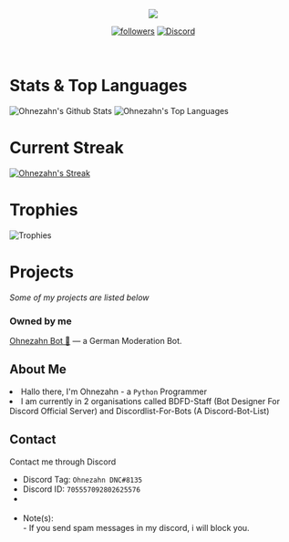 <p align="center">
  <img src="https://readme-typing-svg.herokuapp.com/?lines=Hello+there,+I'm+Ohnezahn!&center=true&width=380&height=45">
</p>

<p align="center">
  <a href="https://github.com/Ohnezahn-DNC">
    <img alt="followers" title="Follow Me" src="https://img.shields.io/github/followers/Ohnezahn-DNC?color=236ad3&labelColor=1155ba&style=for-the-badge&logo=github&label=Follow%20me"/></a>
  <a href="https://discord.gg/botdesigner">
    <img alt="Discord" title="Bot Designer For Discord" src="https://cdn.discordapp.com/icons/566363823137882154/a_0be3504fa6a7f40d81b538cbb1f77c4c.png?size=128"/><a/>
</p>
<br> 
  
 <h1> Stats & Top Languages </h1>
 
 <img alt="Ohnezahn's Github Stats" src="https://denvercoder1-github-readme-stats.vercel.app/api?username=Ohnezahn-DNC&show_icons=true&count_private=true&theme=react&hide_border=true&bg_color=0D1117" />
  <img alt="Ohnezahn's Top Languages" src="https://denvercoder1-github-readme-stats.vercel.app/api/top-langs/?username=Ohnezahn-DNC&langs_count=8&layout=compact&theme=react&hide_border=true&bg_color=0D1117" />
  <br>
  <h1>
 Current Streak 
  </h1>
 <a href="https://github.com/DenverCoder1/github-readme-streak-stats">
    <img title="streak" alt="Ohnezahn's Streak" src="https://github-readme-streak-stats.herokuapp.com/?user=Ohnezahn&theme=black-ice&hide_border=true&stroke=0000&background=0d1119&ring=60D9FA&fire=60D9FA&currStreakLabel=60D9FA"/>
  </a>
  <br/>
  
<h1> Trophies </h1>
<img alt="Trophies" src='https://github-profile-trophy.vercel.app/?username=Ohnezahn-DNC'/>

<h1>Projects</h1>
<em>Some of my projects are listed below</em>
  <h3>Owned by me</h3>
   <p><a href='https://github.com/Ohnezahn-DNC/ohnezahn-bot'>Ohnezahn Bot 🐉</a> — a German Moderation Bot.</p> 
  
<h2>About Me</h2>
    <p><li>Hallo there, I'm Ohnezahn - a  <code>Python</code> Programmer</li>
<li>I am currently in 2 organisations called BDFD-Staff (Bot Designer For Discord Official Server) and Discordlist-For-Bots (A Discord-Bot-List)</p>
   <h2>Contact</h2>
   <p>
    Contact me through Discord
   </p>
   <ul>
     <li>
       Discord Tag: <code>Ohnezahn DNC#8135</code>
     </li>
     <li>
       Discord ID: <code>705557092802625576</code>
     </li>
     <li>
     </li>
     <br>
     <li>
       Note(s):
       <br> - If you send spam messages in my discord, i will block you.
       </li>
   </ul>
   </p>
